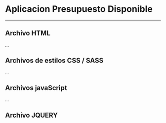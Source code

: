 # Aplicacion Presupuesto Disponible 


***

## Archivo HTML

...

## Archivos de estilos CSS / SASS

...

## Archivos javaScript 

... 

## Archivo JQUERY 


